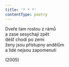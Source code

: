 ```yaml
---
title: '* * *'
contentType: poetry
---
```


<section>

Dveře tam rostou z rámů  
a zase sesychají zpět  
déšť chodí po zemi  
ženy jsou přístupny andělům  
a lidé nejsou zapomenuti

</section>

<section>

(2005)

</section>
